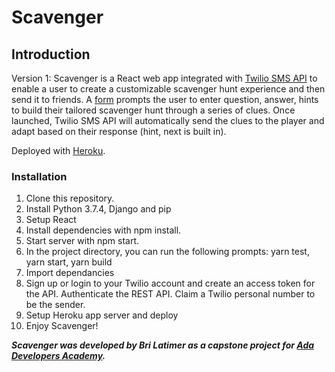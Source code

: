 # **Scavenger**

## **Introduction**

Version 1: Scavenger is a React web app integrated with [Twilio SMS API](https://www.twilio.com/docs/iam/keys/api-key-resource) to enable a user to create a customizable scavenger hunt experience and then send it to friends. A [form](https://reactjs.org/docs/forms.html) prompts the user to enter question, answer, hints to build their tailored scavenger hunt through a series of clues. Once launched, Twilio SMS API will automatically send the clues to the player and adapt based on their response (hint, next is built in).

Deployed with [Heroku](https://dashboard.heroku.com/apps). 

### **Installation**

1. Clone this repository.
2. Install Python 3.7.4, Django and pip
3. Setup React
4. Install dependencies with npm install.
5. Start server with npm start.
6. In the project directory, you can run the following prompts: yarn    test, yarn start, yarn build
7. Import dependancies
8. Sign up or login to your Twilio account and create an access token for the API. Authenticate the REST API. Claim a Twilio personal number to be the sender.
9. Setup Heroku app server and deploy
10. Enjoy Scavenger!

_**Scavenger was developed by Bri Latimer as a capstone project for [Ada Developers Academy](https://adadevelopersacademy.org/).**_
